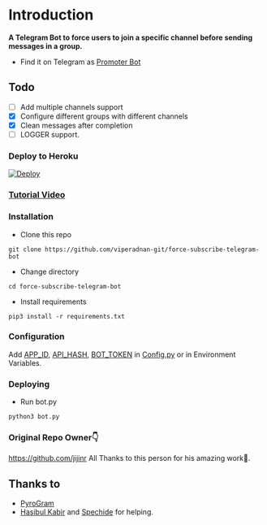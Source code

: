 # Introduction
**A Telegram Bot to force users to join a specific channel before sending messages in a group.**
- Find it on Telegram as [Promoter Bot](https://t.me/force_join_bot)

## Todo
- [ ] Add multiple channels support
- [X] Configure different groups with different channels
- [X] Clean messages after completion
- [ ] LOGGER support.

### Deploy to Heroku
[![Deploy](https://www.herokucdn.com/deploy/button.svg)](https://heroku.com/deploy?template=https://github.com/GreyMatter658/force-subscribe-telegram-bot)

### [Tutorial Video](https://youtu.be/e6LFR5W2BqQ)

### Installation
- Clone this repo
```
git clone https://github.com/viperadnan-git/force-subscribe-telegram-bot
```
- Change directory
```
cd force-subscribe-telegram-bot
```
- Install requirements
```
pip3 install -r requirements.txt
```

### Configuration
Add [APP_ID](https://my.telegram.org/apps), [API_HASH](https://my.telegram.org/apps), [BOT_TOKEN](https://t.me/botfather) in [Config.py](Config.py) or in Environment Variables.

### Deploying
- Run bot.py
```
python3 bot.py
```
### Original Repo Owner👇
https://github.com/jijinr
All Thanks to this person for his amazing work🙏.

## Thanks to
- [PyroGram](https://PyroGram.org)
- [Hasibul Kabir](https://GitHub.com/hasibulkabir) and [Spechide](https://GitHub.com/spechide) for helping.
